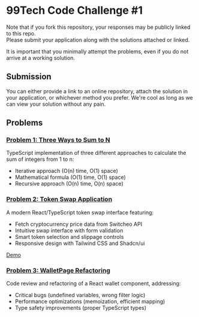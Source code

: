 # 99Tech Code Challenge #1

Note that if you fork this repository, your responses may be publicly linked to this repo.  
Please submit your application along with the solutions attached or linked.

It is important that you minimally attempt the problems, even if you do not arrive at a working solution.

## Submission

You can either provide a link to an online repository, attach the solution in your application, or whichever method you prefer.
We're cool as long as we can view your solution without any pain.

## Problems

### [Problem 1: Three Ways to Sum to N](./src/problem1/README.md)

TypeScript implementation of three different approaches to calculate the sum of integers from 1 to n:

- Iterative approach (O(n) time, O(1) space)
- Mathematical formula (O(1) time, O(1) space)
- Recursive approach (O(n) time, O(n) space)

### [Problem 2: Token Swap Application](./src/problem2/README.md)

A modern React/TypeScript token swap interface featuring:

- Fetch cryptocurrency price data from Switcheo API
- Intuitive swap interface with form validation
- Smart token selection and slippage controls
- Responsive design with Tailwind CSS and Shadcn/ui

[Demo](https://cothinde-challenge-thinhdangdev.vercel.app/)

### [Problem 3: WalletPage Refactoring](./src/problem3/README.md)

Code review and refactoring of a React wallet component, addressing:

- Critical bugs (undefined variables, wrong filter logic)
- Performance optimizations (memoization, efficient mapping)
- Type safety improvements (proper TypeScript types)
